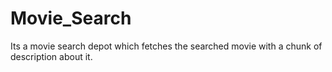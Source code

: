 # Movie_Search
Its a movie search depot which fetches the searched movie with a chunk of description about it.
